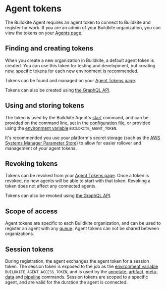 # Agent tokens

The Buildkite Agent requires an agent token to connect to Buildkite and register for work. If you are an admin of your Buildkite organization, you can view the tokens on your [Agents page](https://buildkite.com/organizations/-/agents).


## Finding and creating tokens

When you create a new organization in Buildkite, a default agent token is created. You can use this token for testing and development, but creating new, specific tokens for each new environment is recommended.

Tokens can be found and managed on your [Agent Tokens page](https://buildkite.com/organizations/-/agent-tokens).

Tokens can also be created using [the GraphQL API](/docs/apis/graphql/schemas/mutation/agenttokencreate).

## Using and storing tokens

The token is used by the Buildkite Agent's [start](/docs/agent/v3/cli-start#starting-an-agent) command, and can be provided on the command line, set in the [configuration file](/docs/agent/v3/configuration), or provided using the [environment variable](/docs/pipelines/environment-variables) `BUILDKITE_AGENT_TOKEN`.

It's recommended you use your platform's secret storage (such as the [AWS Systems Manager Parameter Store](https://docs.aws.amazon.com/systems-manager/latest/userguide/systems-manager-paramstore.html)) to allow for easier rollover and management of your agent tokens.

## Revoking tokens

Tokens can be revoked from your [Agent Tokens page](https://buildkite.com/organizations/-/agent-tokens). Once a token is revoked, no new agents will be able to start with that token. Revoking a token does not affect any connected agents.

Tokens can also be revoked using [the GraphQL API](/docs/apis/graphql/schemas/mutation/agenttokenrevoke).

## Scope of access

Agent tokens are specific to each Buildkite organization, and can be used to register an agent with any [queue](/docs/agent/v3/queues). Agent tokens can not be shared between organizations.

## Session tokens

During registration, the agent exchanges the agent token for a session token. The session token is exposed to the job as the [environment variable](/docs/pipelines/environment-variables) `BUILDKITE_AGENT_ACCESS_TOKEN`, and is used by the [annotate](/docs/agent/v3/cli-annotate), [artifact](/docs/agent/v3/cli-artifact), [meta-data](/docs/agent/v3/cli-meta-data) and [pipeline](/docs/agent/v3/cli-pipeline) commands. Session tokens are scoped to a specific agent, and are valid for the duration the agent is connected.
